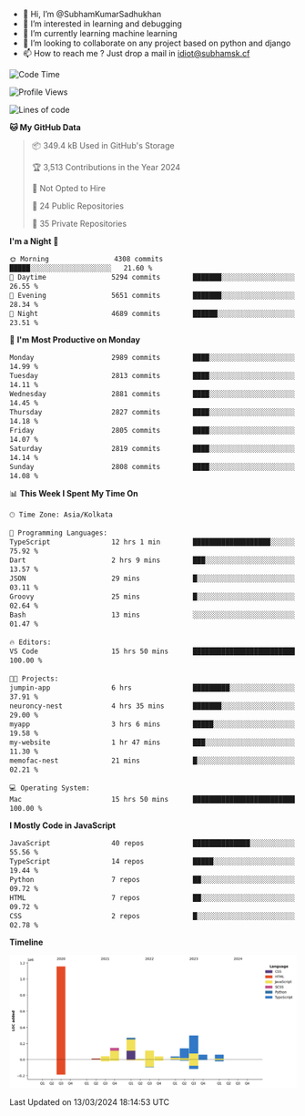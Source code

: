 - 👋 Hi, I’m @SubhamKumarSadhukhan
- 👀 I’m interested in learning and debugging
- 🌱 I’m currently learning machine learning
- 💞️ I’m looking to collaborate on any project based on python and django
- 📫 How to reach me ?
      Just drop a mail in idiot@subhamsk.cf

<!---
SubhamKumarSadhukhan/SubhamKumarSadhukhan is a ✨ special ✨ repository because its `README.md` (this file) appears on your GitHub profile.
You can click the Preview link to take a look at your changes.
--->


<!--START_SECTION:waka-->
![Code Time](http://img.shields.io/badge/Code%20Time-2%2C002%20hrs%202%20mins-blue)

![Profile Views](http://img.shields.io/badge/Profile%20Views-30-blue)

![Lines of code](https://img.shields.io/badge/From%20Hello%20World%20I%27ve%20Written-2.4%20million%20lines%20of%20code-blue)

**🐱 My GitHub Data** 

> 📦 349.4 kB Used in GitHub's Storage 
 > 
> 🏆 3,513 Contributions in the Year 2024
 > 
> 🚫 Not Opted to Hire
 > 
> 📜 24 Public Repositories 
 > 
> 🔑 35 Private Repositories 
 > 
**I'm a Night 🦉** 

```text
🌞 Morning                4308 commits        █████░░░░░░░░░░░░░░░░░░░░   21.60 % 
🌆 Daytime                5294 commits        ███████░░░░░░░░░░░░░░░░░░   26.55 % 
🌃 Evening                5651 commits        ███████░░░░░░░░░░░░░░░░░░   28.34 % 
🌙 Night                  4689 commits        ██████░░░░░░░░░░░░░░░░░░░   23.51 % 
```
📅 **I'm Most Productive on Monday** 

```text
Monday                   2989 commits        ████░░░░░░░░░░░░░░░░░░░░░   14.99 % 
Tuesday                  2813 commits        ████░░░░░░░░░░░░░░░░░░░░░   14.11 % 
Wednesday                2881 commits        ████░░░░░░░░░░░░░░░░░░░░░   14.45 % 
Thursday                 2827 commits        ████░░░░░░░░░░░░░░░░░░░░░   14.18 % 
Friday                   2805 commits        ████░░░░░░░░░░░░░░░░░░░░░   14.07 % 
Saturday                 2819 commits        ████░░░░░░░░░░░░░░░░░░░░░   14.14 % 
Sunday                   2808 commits        ████░░░░░░░░░░░░░░░░░░░░░   14.08 % 
```


📊 **This Week I Spent My Time On** 

```text
🕑︎ Time Zone: Asia/Kolkata

💬 Programming Languages: 
TypeScript               12 hrs 1 min        ███████████████████░░░░░░   75.92 % 
Dart                     2 hrs 9 mins        ███░░░░░░░░░░░░░░░░░░░░░░   13.57 % 
JSON                     29 mins             █░░░░░░░░░░░░░░░░░░░░░░░░   03.11 % 
Groovy                   25 mins             █░░░░░░░░░░░░░░░░░░░░░░░░   02.64 % 
Bash                     13 mins             ░░░░░░░░░░░░░░░░░░░░░░░░░   01.47 % 

🔥 Editors: 
VS Code                  15 hrs 50 mins      █████████████████████████   100.00 % 

🐱‍💻 Projects: 
jumpin-app               6 hrs               █████████░░░░░░░░░░░░░░░░   37.91 % 
neuroncy-nest            4 hrs 35 mins       ███████░░░░░░░░░░░░░░░░░░   29.00 % 
myapp                    3 hrs 6 mins        █████░░░░░░░░░░░░░░░░░░░░   19.58 % 
my-website               1 hr 47 mins        ███░░░░░░░░░░░░░░░░░░░░░░   11.30 % 
memofac-nest             21 mins             █░░░░░░░░░░░░░░░░░░░░░░░░   02.21 % 

💻 Operating System: 
Mac                      15 hrs 50 mins      █████████████████████████   100.00 % 
```

**I Mostly Code in JavaScript** 

```text
JavaScript               40 repos            ██████████████░░░░░░░░░░░   55.56 % 
TypeScript               14 repos            █████░░░░░░░░░░░░░░░░░░░░   19.44 % 
Python                   7 repos             ██░░░░░░░░░░░░░░░░░░░░░░░   09.72 % 
HTML                     7 repos             ██░░░░░░░░░░░░░░░░░░░░░░░   09.72 % 
CSS                      2 repos             █░░░░░░░░░░░░░░░░░░░░░░░░   02.78 % 
```



**Timeline**

![Lines of Code chart](https://raw.githubusercontent.com/SubhamKumarSadhukhan/SubhamKumarSadhukhan/main/assets/bar_graph.png)


 Last Updated on 13/03/2024 18:14:53 UTC
<!--END_SECTION:waka-->
